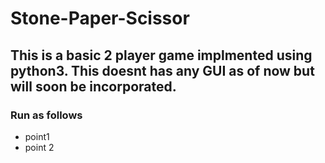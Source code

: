 # Stone-Paper-Scissor
## This is a basic 2 player game implmented using python3. This doesnt has any GUI as of now but will soon be incorporated.

### Run as follows

*  point1
*  point 2
